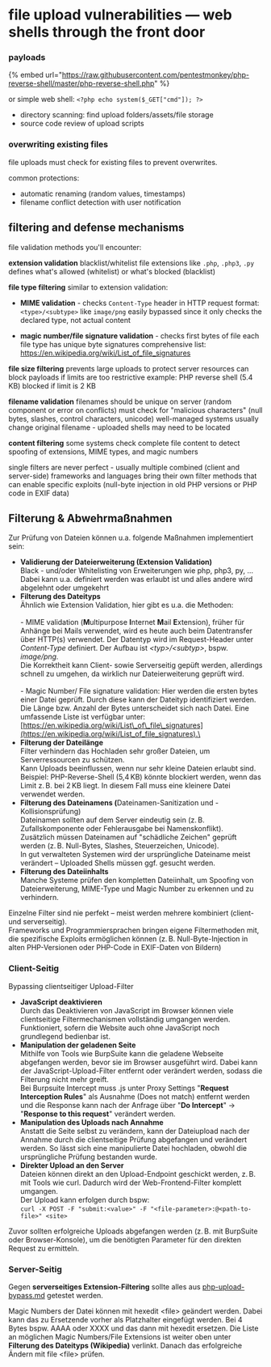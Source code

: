 # file upload vulnerabilities — web shells through the front door

### payloads

{% embed url="https://raw.githubusercontent.com/pentestmonkey/php-reverse-shell/master/php-reverse-shell.php" %}

or simple web shell: `<?php echo system($_GET["cmd"]); ?>`

* directory scanning: find upload folders/assets/file storage
* source code review of upload scripts

### overwriting existing files

file uploads must check for existing files to prevent overwrites.

common protections:
* automatic renaming (random values, timestamps)
* filename conflict detection with user notification

## filtering and defense mechanisms

file validation methods you'll encounter:

**extension validation**
blacklist/whitelist file extensions like `.php`, `.php3`, `.py`
defines what's allowed (whitelist) or what's blocked (blacklist)

**file type filtering**
similar to extension validation:

- **MIME validation** - checks `Content-Type` header in HTTP request
  format: `<type>/<subtype>` like `image/png`
  easily bypassed since it only checks the declared type, not actual content

- **magic number/file signature validation** - checks first bytes of file
  each file type has unique byte signatures
  comprehensive list: https://en.wikipedia.org/wiki/List_of_file_signatures

**file size filtering**
prevents large uploads to protect server resources
can block payloads if limits are too restrictive
example: PHP reverse shell (5.4 KB) blocked if limit is 2 KB

**filename validation**
filenames should be unique on server (random component or error on conflicts)
must check for "malicious characters" (null bytes, slashes, control characters, unicode)
well-managed systems usually change original filename - uploaded shells may need to be located

**content filtering**
some systems check complete file content to detect spoofing of extensions, MIME types, and magic numbers

single filters are never perfect - usually multiple combined (client and server-side)
frameworks and languages bring their own filter methods that can enable specific exploits (null-byte injection in old PHP versions or PHP code in EXIF data)



## Filterung & Abwehrmaßnahmen

Zur Prüfung von Dateien können u.a. folgende Maßnahmen implementiert sein:

* **Validierung der Dateierweiterung (Extension Validation)**\
  Black - und/oder Whitelisting von Erweiterungen  wie php, php3, py, ...\
  Dabei kann u.a. definiert werden was erlaubt ist und alles andere wird abgelehnt oder umgekehrt\
  &#x20;
* **Filterung des Dateityps**\
  Ähnlich wie Extension Validation, hier gibt es u.a. die Methoden:\
  \
  \- MIME validation (**M**ultipurpose **I**nternet **M**ail **E**xtension), früher für Anhänge bei Mails verwendet, wird es heute auch beim Datentransfer über HTTP(s) verwendet. Der Datentyp wird im Request-Header unter _Content-Type_ definiert. Der Aufbau ist _\<typ>/\<subtyp>_, bspw. _image/png._\
  Die Korrektheit kann Client- sowie Serverseitig gepüft werden, allerdings schnell zu umgehen, da wirklich nur Dateierweiterung geprüft wird.\
  &#x20;\
  \- Magic Number/ File signature validation: Hier werden die ersten bytes einer Datei geprüft. Durch diese kann der Dateityp identifiziert werden. Die Länge bzw. Anzahl der Bytes unterscheidet sich nach Datei. Eine umfassende Liste ist verfügbar unter: [https://en.wikipedia.org/wiki/List\_of\_file\_signatures](https://en.wikipedia.org/wiki/List_of_file_signatures).\
  &#x20;
* **Filterung der Dateilänge**\
  Filter verhindern das Hochladen sehr großer Dateien, um Serverressourcen zu schützen.\
  Kann Uploads beeinflussen, wenn nur sehr kleine Dateien erlaubt sind. Beispiel: PHP-Reverse-Shell (5,4 KB) könnte blockiert werden, wenn das Limit z. B. bei 2 KB liegt. In diesem Fall muss eine kleinere Datei verwendet werden.\
  &#x20;
* **Filterung des Dateinamens (**&#x44;ateinamen-Sanitization und -Kollisionsprüfung)\
  Dateinamen sollten auf dem Server eindeutig sein (z. B. Zufallskomponente oder Fehlerausgabe bei Namenskonflikt).\
  Zusätzlich müssen Dateinamen auf "schädliche Zeichen" geprüft werden (z. B. Null-Bytes, Slashes, Steuerzeichen, Unicode).\
  In gut verwalteten Systemen wird der ursprüngliche Dateiname meist verändert – Uploaded Shells müssen ggf. gesucht werden.\
  &#x20;
* **Filterung des Dateiinhalts**\
  Manche Systeme prüfen den kompletten Dateiinhalt, um Spoofing von Dateierweiterung, MIME-Type und Magic Number zu erkennen und zu verhindern.\
  &#x20;

Einzelne Filter sind nie perfekt – meist werden mehrere kombiniert (client- und serverseitig).\
Frameworks und Programmiersprachen bringen eigene Filtermethoden mit, die spezifische Exploits ermöglichen können (z. B. Null-Byte-Injection in alten PHP-Versionen oder PHP-Code in EXIF-Daten von Bildern)\
&#x20;

### Client-Seitig

Bypassing clientseitiger Upload-Filter

* **JavaScript deaktivieren**\
  Durch das Deaktivieren von JavaScript im Browser können viele clientseitige Filtermechanismen vollständig umgangen werden. Funktioniert, sofern die Website auch ohne JavaScript noch grundlegend bedienbar ist.\
  &#x20;
* **Manipulation der geladenen Seite**\
  Mithilfe von Tools wie BurpSuite kann die geladene Webseite abgefangen werden, bevor sie im Browser ausgeführt wird. Dabei kann der JavaScript-Upload-Filter entfernt oder verändert werden, sodass die Filterung nicht mehr greift. \
  Bei Burpsuite Intercept muss .js unter Proxy Settings "**Request Interception Rules**" als Ausnahme (Does not match) entfernt werden und die Response kann nach der Anfrage über "**Do Intercept**" -> "**Response to this request**" verändert werden.\
  &#x20;
* **Manipulation des Uploads nach Annahme**\
  Anstatt die Seite selbst zu verändern, kann der Dateiupload nach der Annahme durch die clientseitige Prüfung abgefangen und verändert werden. So lässt sich eine manipulierte Datei hochladen, obwohl die ursprüngliche Prüfung bestanden wurde.\
  &#x20;
* **Direkter Upload an den Server**\
  Dateien können direkt an den Upload-Endpoint geschickt werden, z. B. mit Tools wie curl. Dadurch wird der Web-Frontend-Filter komplett umgangen.\
  Der Upload kann erfolgen durch bspw: \
  `curl -X POST -F "submit:<value>" -F "<file-parameter>:@<path-to-file>" <site>`



Zuvor sollten erfolgreiche Uploads abgefangen werden (z. B. mit BurpSuite oder Browser-Konsole), um die benötigten Parameter für den direkten Request zu ermitteln.\
&#x20;

### Server-Seitig

Gegen **serverseitiges Extension-Filtering** sollte alles aus [php-upload-bypass.md](php-upload-bypass.md "mention") getestet werden.

Magic Numbers der Datei können mit hexedit \<file> geändert werden. Dabei kann das zu Ersetzende vorher als Platzhalter eingefügt werden. Bei 4 Bytes bspw. AAAA oder XXXX und das dann mit hexedit ersetzen. Die Liste an möglichen Magic Numbers/File Extensions ist weiter oben unter **Filterung des Dateityps (Wikipedia)** verlinkt. Danach das erfolgreiche Ändern mit file \<file> prüfen.





